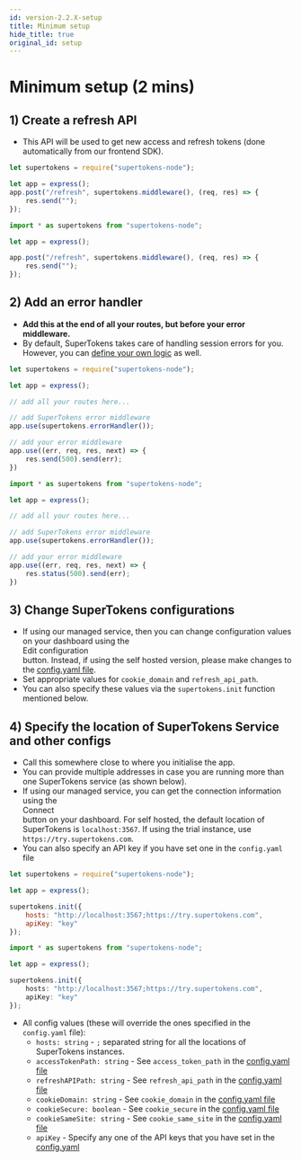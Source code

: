```yaml
---
id: version-2.2.X-setup
title: Minimum setup
hide_title: true
original_id: setup
---
```


# Minimum setup (2 mins)

## 1) Create a refresh API
- This API will be used to get new access and refresh tokens (done automatically from our frontend SDK). 
<!--DOCUSAURUS_CODE_TABS-->
<!--Javascript-->
```js
let supertokens = require("supertokens-node");

let app = express();
app.post("/refresh", supertokens.middleware(), (req, res) => {
    res.send("");
});
```
<!--Typescript-->
```ts
import * as supertokens from "supertokens-node";

let app = express();

app.post("/refresh", supertokens.middleware(), (req, res) => {
    res.send("");
});
```
<!--END_DOCUSAURUS_CODE_TABS-->

## 2) Add an error handler
- **Add this at the end of all your routes, but before your error middleware.**
- By default, SuperTokens takes care of handling session errors for you. However, you can [define your own logic](./custom_error_handling) as well.
<!--DOCUSAURUS_CODE_TABS-->
<!--Javascript-->
```js
let supertokens = require("supertokens-node");

let app = express();

// add all your routes here...

// add SuperTokens error middleware
app.use(supertokens.errorHandler());

// add your error middleware
app.use((err, req, res, next) => {
    res.send(500).send(err);
})
```
<!--Typescript-->
```ts
import * as supertokens from "supertokens-node";

let app = express();

// add all your routes here...

// add SuperTokens error middleware
app.use(supertokens.errorHandler());

// add your error middleware
app.use((err, req, res, next) => {
    res.status(500).send(err);
})
```
<!--END_DOCUSAURUS_CODE_TABS-->

## 3) Change SuperTokens configurations
- If using our managed service, then you can change configuration values on your dashboard using the <div class="edit-conf-action-button">Edit configuration</div> button. Instead, if using the self hosted version, please make changes to the [config.yaml file](/docs/pro/configuration/core#optional-config-values).
- Set appropriate values for `cookie_domain` and `refresh_api_path`.
- You can also specify these values via the `supertokens.init` function mentioned below.

## 4) Specify the location of SuperTokens Service and other configs
- Call this somewhere close to where you initialise the app.
- You can provide multiple addresses in case you are running more than one SuperTokens service (as shown below).
- If using our managed service, you can get the connection information using the <div class="connect-action-button">Connect</div> button on your dashboard. For self hosted, the default location of SuperTokens is `localhost:3567`. If using the trial instance, use `https://try.supertokens.com`.
- You can also specify an API key if you have set one in the `config.yaml` file
<!--DOCUSAURUS_CODE_TABS-->
<!--Javascript-->
```js
let supertokens = require("supertokens-node");

let app = express();

supertokens.init({
    hosts: "http://localhost:3567;https://try.supertokens.com",
    apiKey: "key"
});
```
<!--Typescript-->
```ts
import * as supertokens from "supertokens-node";

let app = express();

supertokens.init({
    hosts: "http://localhost:3567;https://try.supertokens.com",
    apiKey: "key"
});
```
<!--END_DOCUSAURUS_CODE_TABS-->

- All config values (these will override the ones specified in the `config.yaml` file):
    - ```hosts: string``` - `;` separated string for all the locations of SuperTokens instances.
    - ```accessTokenPath: string``` - See `access_token_path` in the [config.yaml file](/docs/pro/configuration/core#optional-config-values)
    - ```refreshAPIPath: string``` - See `refresh_api_path` in the [config.yaml file](/docs/pro/configuration/core#optional-config-values)
    - ```cookieDomain: string``` - See `cookie_domain` in the [config.yaml file](/docs/pro/configuration/core#optional-config-values)
    - ```cookieSecure: boolean``` - See `cookie_secure` in the [config.yaml file](/docs/pro/configuration/core#optional-config-values)
    - ```cookieSameSite: string``` - See `cookie_same_site` in the [config.yaml file](/docs/pro/configuration/core#optional-config-values)
    - ```apiKey``` - Specify any one of the API keys that you have set in the [config.yaml](/docs/pro/configuration/core#optional-config-values) 